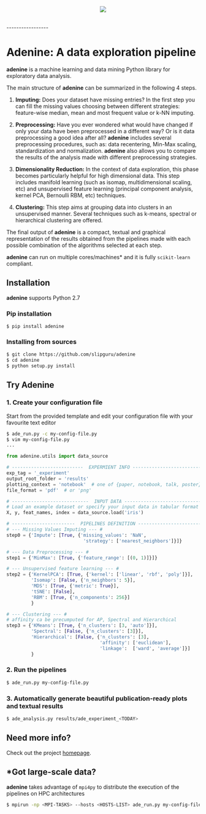 <p align="center">
  <img src="http://www.slipguru.unige.it/Software/adenine/_static/ade_logo_bitmap.png"><br><br>
</p>
-----------------

# Adenine: A data exploration pipeline

**adenine** is a machine learning and data mining Python library for exploratory data analysis.

The main structure of **adenine** can be summarized in the following 4 steps.

1. **Imputing:** Does your dataset have missing entries? In the first step you can fill the missing values choosing between different strategies: feature-wise median, mean and most frequent value or k-NN imputing.

2. **Preprocessing:** Have you ever wondered what would have changed if only your data have been preprocessed in a different way? Or is it data preprocessing a good idea after all? **adenine** includes several preprocessing procedures, such as: data recentering, Min-Max scaling, standardization and normalization. **adenine** also allows you to compare the results of the analysis made with different preprocessing strategies.

3. **Dimensionality Reduction:** In the context of data exploration, this phase becomes particularly helpful for high dimensional data. This step includes manifold learning (such as isomap, multidimensional scaling, etc) and unsupervised feature learning (principal component analysis, kernel PCA, Bernoulli RBM, etc) techniques.

4. **Clustering:** This step aims at grouping data into clusters in an unsupervised manner. Several techniques such as k-means, spectral or hierarchical clustering are offered.

The final output of **adenine** is a compact, textual and graphical representation of the results obtained from the pipelines made with each possible combination of the algorithms selected at each step.

**adenine** can run on multiple cores/machines* and it is fully `scikit-learn` compliant.

## Installation

**adenine** supports Python 2.7

### Pip installation
`$ pip install adenine`

### Installing from sources
```bash
$ git clone https://github.com/slipguru/adenine
$ cd adenine
$ python setup.py install
```

## Try Adenine

### 1. Create your configuration file
Start from the provided template and edit your configuration file with your favourite text editor
```bash
$ ade_run.py -c my-config-file.py
$ vim my-config-file.py
...
```
```python
from adenine.utils import data_source

# --------------------------  EXPERMIENT INFO ------------------------- #
exp_tag = '_experiment'
output_root_folder = 'results'
plotting_context = 'notebook'  # one of {paper, notebook, talk, poster}
file_format = 'pdf'  # or 'png'

# ----------------------------  INPUT DATA ---------------------------- #
# Load an example dataset or specify your input data in tabular format
X, y, feat_names, index = data_source.load('iris')

# -----------------------  PIPELINES DEFINITION ------------------------ #
# --- Missing Values Imputing --- #
step0 = {'Impute': [True, {'missing_values': 'NaN',
                            'strategy': ['nearest_neighbors']}]}

# --- Data Preprocessing --- #
step1 = {'MinMax': [True, {'feature_range': [(0, 1)]}]}

# --- Unsupervised feature learning --- #
step2 = {'KernelPCA': [True, {'kernel': ['linear', 'rbf', 'poly']}],
         'Isomap': [False, {'n_neighbors': 5}],
         'MDS': [True, {'metric': True}],
         'tSNE': [False],
         'RBM': [True, {'n_components': 256}]
         }

# --- Clustering --- #
# affinity ca be precumputed for AP, Spectral and Hierarchical
step3 = {'KMeans': [True, {'n_clusters': [3, 'auto']}],
         'Spectral': [False, {'n_clusters': [3]}],
         'Hierarchical': [False, {'n_clusters': [3],
                                  'affinity': ['euclidean'],
                                  'linkage':  ['ward', 'average']}]
         }
```

### 2. Run the pipelines
```bash
$ ade_run.py my-config-file.py
```

### 3. Automatically generate beautiful publication-ready plots and textual results
```bash
$ ade_analysis.py results/ade_experiment_<TODAY>
```

## Need more info?
Check out the project [homepage](http://slipguru.github.io/adenine/index.html).

## *Got large-scale data?

**adenine** takes advantage of `mpi4py` to distribute the execution of the pipelines on HPC architectures
```bash
$ mpirun -np <MPI-TASKS> --hosts <HOSTS-LIST> ade_run.py my-config-file.py
```
